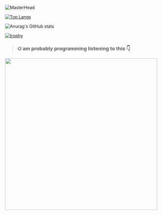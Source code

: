 ![MasterHead](https://i.imgur.com/cmQcrT7.png)

[![Top Langs](https://github-readme-stats.vercel.app/api/top-langs/?username=GustavodePaulaGorges&layout=compact&bg_color=36454f&text_color=ffffff&title_color=c8dfea)](https://github.com/GustavodePaulaGorges/github-readme-stats)

![Anurag's GitHub stats](https://github-readme-stats.vercel.app/api?username=GustavodePaulaGorges&show_icons=true&theme=transparent&bg_color=36454f&text_color=ffffff&title_color=c8dfea&custom_title=My+Github+Stats)

[![trophy](https://github-profile-trophy.vercel.app/?username=GustavodePaulaGorges&theme=onedark)](https://github.com/ryo-ma/github-profile-trophy)

><h3>☇I am probably programming listening to this 👇</h3>

<a href="(https://spotify-recently-played-readme.vercel.app/api?user=98sxfxj2y7k7vzye4qo05kntf">
  <img height=500 align="center" src="https://spotify-recently-played-readme.vercel.app/api?user=98sxfxj2y7k7vzye4qo05kntf" />
</a>
